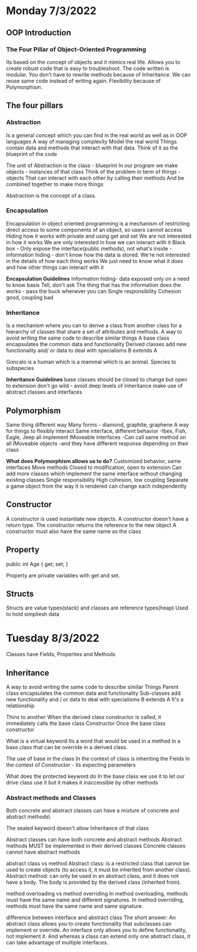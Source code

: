 # Monday 7/3/2022
## OOP Introduction

### The Four Pillar of Object-Oriented Programming
Its based on the concept of objects and it mimics real life. Allows you to create robust code that is easy to troubleshoot.
The code written is modular. You don't have to rewrite methods because of Inheritance. We can reuse same code instead of writing again.
Flexibility because of Polymorphism.

## The four pillars

### Abstraction
Is a general concept which you can find in the real world as well as in OOP languages
A way of managing complexity
Model the real world
Things contain data and methods that interact with that data.
Think of it as the blueprint of the code

The unit of Abstraction is the class - blueprint
In our program we make objects - instances of that class
Think of the problem in term of things - objects
That can interact with each other by calling their methods
And be combined together to make more things

Abstraction is the concept of a class.

### Encapsulation
Encapsulation in object oriented programming is a mechanism of restricting direct access to some components of an object, so users cannot access
Hiding how it works with private and using get and set
We are not interested in how it works
We are only interested in how we can interact with it
Black box - Only expose the interface(public methods), not what's inside
          - information hiding - don't know how the data is stored.
We're not interested in the details of how each thing works
We just need to know what it does and how other things can interact with it


**Encapsulation Guidelines**
Information hiding- data exposed only on a need to know basis
Tell, don't ask
The thing that has the information does the works - pass the buck whenever you can
Single responsibility
Cohesion good, coupling bad

### Inheritance
Is a mechanism where you can to derive a class from another class for a hierarchy of classes that share a set of attributes and methods.
A way to avoid writing the same code to describe similar things
A base class encapsulates the common data and functionality
Derived classes add new functionality and/ or data to deal with specialisms
B extends A

Goncalo is a human which is a mammal which is an animal. Species to subspecies

**Inheritance Guidelines**
base classes should be closed to change but open to extension
don't go wild - avoid deep levels of Inheritance
make use of abstract classes and interfaces

## Polymorphism
Same thing different way
Many forms - diamond, graphite, graphene
A way for things to flexibly interact
Same interface, different behavior
  -Ibex, Fish, Eagle, Jeep all implement IMoveable interfaces
  -Can call same method on all IMoveable objects
  -and they have different response depending on their class

**What does Polymorphism allows us to do?**
Customized behavior, same interfaces
  Move methods
Closed to modification, open to extension
  Can add more classes which implement the same interface without changing existing classes
Single responsibility
High cohesion, low coupling
  Separate a game object from the way it is rendered
  can change each independently

## Constructor
A constructor is used instantiate new objects.
A constructor doesn't have a return type. The constructor returns the reference to the new object
A constructor must also have the same name as the class

## Property
public int Age { get; set; }

Property are private variables with get and set.

## Structs
Structs are value types(stack) and classes are reference types(heap)
Used to hold simpliesh data

# Tuesday 8/3/2022
Classes have Fields, Properties and Methods

## Inheritance
A way to avoid writing the same code to describe similar Things
Parent class encapsulates the common data and functionality
Sub-classes add new functionality and / or data to deal with specialisms
B extends A
It's a relationship

Thins to another
When the derived class constructor is called, it immediately calls the base class Constructor
Once the base class constructor

What is a virtual keyword
Its a word that would be used in a method in a base class that can be override in a derived class.

The use of base in the class
In the context of class is inheriting the Fields
In the context of Constructor - its expecting parameters

What does the protected keyword do
In the base class we use it to let our drive class use it but it makes it inaccessible by other methods

### Abstract methods and Classes
Both concrete and abstract classes can have a mixture of concrete and abstract methods\

The sealed keyword doesn't allow Inheritance of that class

Abstract classes can have both concrete and abstract methods
Abstract methods MUST be implemented in their derived classes
Concrete classes cannot have abstract methods

abstract class vs method
Abstract class: is a restricted class that cannot be used to create objects (to access it, it must be inherited from another class).
Abstract method: can only be used in an abstract class, and it does not have a body. The body is provided by the derived class (inherited from).

method overloading vs method overriding
In method overloading, methods must have the same name and different signatures. In method overriding, methods must have the same name and same signature.

difference between interface and abstract class
The short answer: An abstract class allows you to create functionality that subclasses can implement or override. An interface only allows you to define functionality, not implement it. And whereas a class can extend only one abstract class, it can take advantage of multiple interfaces.
